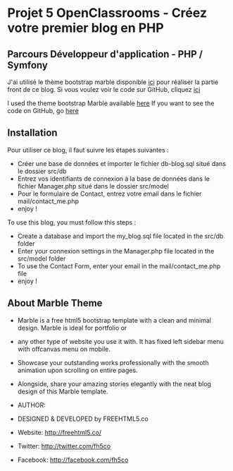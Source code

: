 # Projet 5 OpenClassrooms - Créez votre premier blog en PHP 
## Parcours Développeur d'application - PHP / Symfony


J'ai utilisé le thème bootstrap marble disponible [ici](https://freehtml5.co/marble-free-html5-bootstrap-template-for-portfolio-or-multi-purpose-websites/) pour réaliser la partie front de ce blog.
Si vous voulez voir le code sur GitHub, cliquez [ici](https://github.com/SabriHamda/P5.OpenClassRooms)

I used the theme bootstrap Marble available [here](https://freehtml5.co/marble-free-html5-bootstrap-template-for-portfolio-or-multi-purpose-websites/)
If you want to see the code on GitHub, go [here](https://github.com/SabriHamda/P5.OpenClassRooms)

## Installation

Pour utiliser ce blog, il faut suivre les étapes suivantes :
* Créer une base de données et importer le fichier db-blog.sql situé dans le dossier src/db
* Entrez vos identifiants de connexion à la base de données dans le fichier Manager.php situé dans le dossier src/model
* Pour le formulaire de Contact, entrez votre email dans le fichier mail/contact_me.php
* enjoy !

To use this blog, you must follow this steps :
* Create a database and import the my_blog.sql file located in the src/db folder
* Enter your connexion settings in the Manager.php file located in the src/model folder
* To use the Contact Form, enter your email in the mail/contact_me.php file
* enjoy !

## About Marble Theme

* Marble is a free html5 bootstrap template with a clean and minimal design. Marble is ideal for portfolio or 
* any other type of website you use it with. It has fixed left sidebar menu with offcanvas menu on mobile. 
* Showcase your outstanding works professionally with the smooth animation upon scrolling on entire pages.
* Alongside, share your amazing stories elegantly with the neat blog design of this Marble template.

* AUTHOR:
* DESIGNED & DEVELOPED by FREEHTML5.co

* Website: http://freehtml5.co/
* Twitter: http://twitter.com/fh5co
* Facebook: http://facebook.com/fh5co

